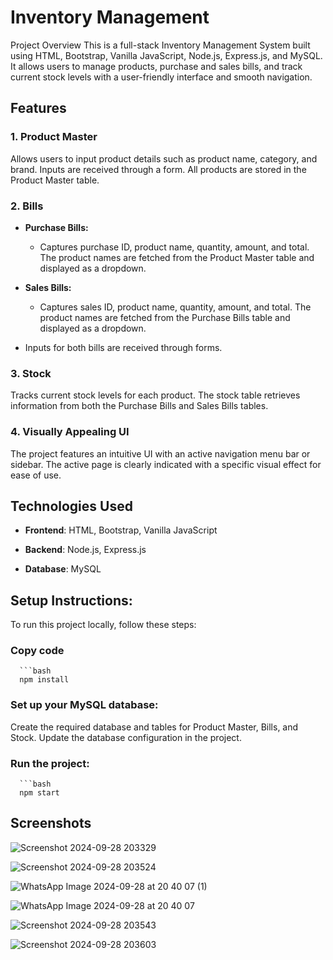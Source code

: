 # Inventory Management 

Project Overview
This is a full-stack Inventory Management System built using HTML, Bootstrap, Vanilla JavaScript, Node.js, Express.js, and MySQL. It allows users to manage products, purchase and sales bills, and track current stock levels with a user-friendly interface and smooth navigation.

## Features

### 1. Product Master

Allows users to input product details such as product name, category, and brand.
Inputs are received through a form.
All products are stored in the Product Master table.

### 2. Bills

- **Purchase Bills:**
  - Captures purchase ID, product name, quantity, amount, and total.
The product names are fetched from the Product Master table and displayed as a dropdown.

- **Sales Bills:**
  - Captures sales ID, product name, quantity, amount, and total.
The product names are fetched from the Purchase Bills table and displayed as a dropdown.

- Inputs for both bills are received through forms.

### 3. Stock
   
Tracks current stock levels for each product.
The stock table retrieves information from both the Purchase Bills and Sales Bills tables.

### 4. Visually Appealing UI
   
The project features an intuitive UI with an active navigation menu bar or sidebar.
The active page is clearly indicated with a specific visual effect for ease of use.

## Technologies Used

- **Frontend**: HTML, Bootstrap, Vanilla JavaScript

- **Backend**: Node.js, Express.js

- **Database**: MySQL

## Setup Instructions:

To run this project locally, follow these steps:

### Copy code
      ```bash 
      npm install

### Set up your MySQL database:

Create the required database and tables for Product Master, Bills, and Stock.
Update the database configuration in the project.

### Run the project:
      ```bash
      npm start


## Screenshots
![Screenshot 2024-09-28 203329](https://github.com/user-attachments/assets/0428ba3e-7556-415e-9412-ac7bf6591741)

![Screenshot 2024-09-28 203524](https://github.com/user-attachments/assets/23f64691-e70c-4931-8155-71aaaa71e8e7)

![WhatsApp Image 2024-09-28 at 20 40 07 (1)](https://github.com/user-attachments/assets/7611736f-7bc8-4770-9c81-abdc64f3ea91)

![WhatsApp Image 2024-09-28 at 20 40 07](https://github.com/user-attachments/assets/d05bba52-0d61-417b-904c-83fc41a47372)


![Screenshot 2024-09-28 203543](https://github.com/user-attachments/assets/c746c557-0928-49a2-8d00-6e4d2476ed66)

![Screenshot 2024-09-28 203603](https://github.com/user-attachments/assets/a6254509-8765-459b-bb53-838b0544a4e9)



